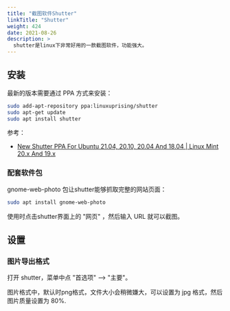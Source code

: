 ```yaml
---
title: "截图软件Shutter"
linkTitle: "Shutter"
weight: 424
date: 2021-08-26
description: >
  shutter是linux下非常好用的一款截图软件，功能强大。
---
```


## 安装

最新的版本需要通过 PPA 方式来安装：

```bash
sudo add-apt-repository ppa:linuxuprising/shutter
sudo apt-get update
sudo apt install shutter
```

参考：

- [New Shutter PPA For Ubuntu 21.04, 20.10, 20.04 And 18.04 | Linux Mint 20.x And 19.x](https://www.linuxuprising.com/2018/10/shutter-removed-from-ubuntu-1810-and.html)

### 配套软件包

gnome-web-photo 包让shutter能够抓取完整的网站页面：

```bash
sudo apt install gnome-web-photo
```

使用时点击shutter界面上的 "网页" ，然后输入 URL 就可以截图。

## 设置

### 图片导出格式

打开 shutter，菜单中点 "首选项" --> "主要"。

图片格式中，默认时png格式，文件大小会稍微嫌大，可以设置为 jpg 格式，然后图片质量设置为 80%.

